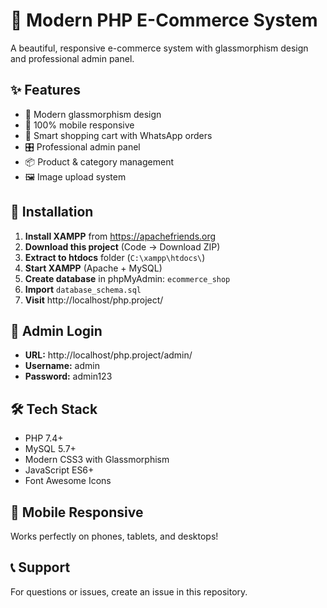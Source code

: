 # 🛒 Modern PHP E-Commerce System

A beautiful, responsive e-commerce system with glassmorphism design and professional admin panel.

## ✨ Features
- 🎨 Modern glassmorphism design
- 📱 100% mobile responsive
- 🛒 Smart shopping cart with WhatsApp orders
- 🎛️ Professional admin panel
- 📦 Product & category management
- 🖼️ Image upload system

## 🚀 Installation

1. **Install XAMPP** from https://apachefriends.org
2. **Download this project** (Code → Download ZIP)
3. **Extract to htdocs** folder (`C:\xampp\htdocs\`)
4. **Start XAMPP** (Apache + MySQL)
5. **Create database** in phpMyAdmin: `ecommerce_shop`
6. **Import** `database_schema.sql`
7. **Visit** http://localhost/php.project/

## 🔐 Admin Login
- **URL:** http://localhost/php.project/admin/
- **Username:** admin
- **Password:** admin123

## 🛠️ Tech Stack
- PHP 7.4+
- MySQL 5.7+
- Modern CSS3 with Glassmorphism
- JavaScript ES6+
- Font Awesome Icons

## 📱 Mobile Responsive
Works perfectly on phones, tablets, and desktops!

## 📞 Support
For questions or issues, create an issue in this repository.
